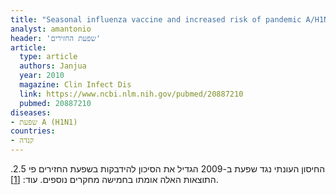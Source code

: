```yaml
---
title: "Seasonal influenza vaccine and increased risk of pandemic A/H1N1 related illness: first detection of the association in British Columbia, Canada"
analyst: amantonio
header: 'שפעת החזירים'
article:
  type: article
  authors: Janjua
  year: 2010
  magazine: Clin Infect Dis
  link: https://www.ncbi.nlm.nih.gov/pubmed/20887210
  pubmed: 20887210
diseases:
- שפעת A (H1N1)
countries:
- קנדה
---
```


החיסון העונתי נגד שפעת ב-2009 הגדיל את הסיכון להידבקות בשפעת החזירים פי 2.5. התוצאות האלה אומתו בחמישה מחקרים נוספים. עוד: [[1]](https://www.ncbi.nlm.nih.gov/pmc/articles/pmid/20386731).
